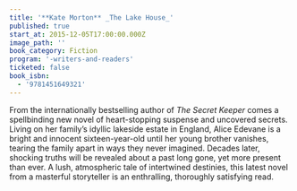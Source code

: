```yaml
---
title: '**Kate Morton** _The Lake House_'
published: true
start_at: 2015-12-05T17:00:00.000Z
image_path: ''
book_category: Fiction
program: '-writers-and-readers'
ticketed: false
book_isbn:
  - '9781451649321'
---
```


From the internationally bestselling author of *The Secret Keeper* comes a spellbinding new novel of heart-stopping suspense and uncovered secrets. Living on her family’s idyllic lakeside estate in England, Alice Edevane is a bright and innocent sixteen-year-old until her young brother vanishes, tearing the family apart in ways they never imagined. Decades later, shocking truths will be revealed about a past long gone, yet more present than ever. A lush, atmospheric tale of intertwined destinies, this latest novel from a masterful storyteller is an enthralling, thoroughly satisfying read.